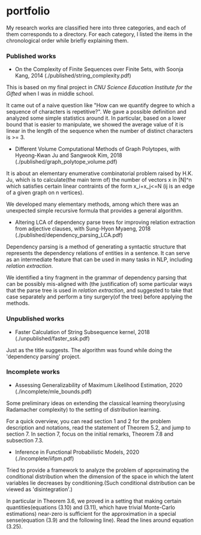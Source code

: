 # portfolio

My research works are classified here into three categories, and each of them corresponds to a directory. For each category, I listed the items in the chronological order while briefly explaining them.

### Published works
* On the Complexity of Finite Sequences over Finite Sets, with Soonja Kang, 2014 (./published/string_complexity.pdf)

This is based on my final project in *CNU Science Education Institute for the Gifted* when I was in middle school. 

It came out of a naive question like "How can we quantify degree to which a sequence of characters is repetitive?". We gave a possible definition and analyzed some simple statistics around it. In particular, based on a lower bound that is easier to manipulate, we showed the average value of it is linear in the length of the sequence when the number of distinct characters is >= 3.

* Different Volume Computational Methods of Graph Polytopes, with Hyeong-Kwan Ju and Sangwook Kim, 2018 (./published/graph_polytope_volume.pdf)

It is about an elementary enumerative combinatorial problem raised by H.K. Ju, which is to calculate(the main term of) the number of vectors x in [N]^n which satisfies certain linear contraints of the form x_i+x_j<=N (ij is an edge of a given graph on n vertices). 

We developed many elementary methods, among which there was an unexpected simple recursive formula that provides a general algorithm. 


* Altering LCA of dependency parse trees for improving relation
extraction from adjective clauses, with Sung-Hyon Myaeng, 2018 (./published/dependency_parsing_LCA.pdf)

Dependency parsing is a method of generating a syntactic structure that represents the dependency relations of entities in a sentence. It can serve as an intermediate feature that can be used in many tasks in NLP, including *relation extraction*. 

We identified a tiny fragment in the grammar of dependency parsing that can be possibly mis-aligned with (the justification of) some particular ways that the parse tree is used in *relation extraction*, and suggested to take that case separately and perform a tiny surgery(of the tree) before applying the methods. 

### Unpublished works

* Faster Calculation of String Subsequence kernel, 2018 (./unpublished/faster_ssk.pdf)

Just as the title suggests. The algorithm was found while doing the 'dependency parsing' project.  

### Incomplete works
* Assessing Generalizability of Maximum Likelihood Estimation, 2020 (./incomplete/mle_bounds.pdf)

Some preliminary ideas on extending the classical learning theory(using Radamacher complexity) to the setting of distribution learning. 

For a quick overview, you can read section 1 and 2 for the problem description and notations, read the statement of Theorem 5.2, and jump to section 7. In section 7, focus on the initial remarks, Theorem 7.8 and subsection 7.3. 

* Inference in Functional Probabilistic Models, 2020 (./incomplete/iifpm.pdf)

Tried to provide a framework to analyze the problem of approximating the conditional distribution when the dimension of the space in which the latent variables lie decreases by conditioning.(Such conditional distribution can be viewed as 'disintegration'.)

In particular in Theorem 3.6, we proved in a setting that making certain quantities(equations (3.10) and (3.11), which have trivial Monte-Carlo estimations) near-zero is sufficient for the approximation in a special sense(equation (3.9) and the following line). Read the lines around equation (3.25).  


